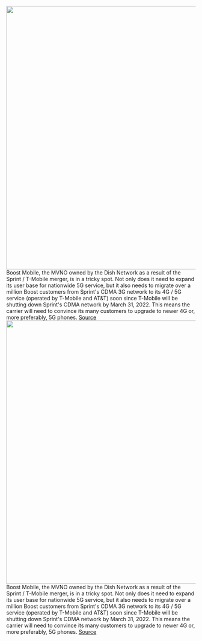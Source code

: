 <img src='https://cdn.vox-cdn.com/thumbor/J-iNeSWZrlYbc7BYTnB0HE6ztUU=/0x0:2040x1360/1200x675/filters:focal(719x587:1045x913)/cdn.vox-cdn.com/uploads/chorus_image/image/70411908/gsin_190407_4933_0031_cropped.0.jpg' width='700px' /><br/>
Boost Mobile, the MVNO owned by the Dish Network as a result of the Sprint / T-Mobile merger, is in a tricky spot. Not only does it need to expand its user base for nationwide 5G service, but it also needs to migrate over a million Boost customers from Sprint's CDMA 3G network to its 4G / 5G service (operated by T-Mobile and AT&T) soon since T-Mobile will be shutting down Sprint's CDMA network by March 31, 2022. This means the carrier will need to convince its many customers to upgrade to newer 4G or, more preferably, 5G phones.
<a href='https://www.theverge.com/22837805/celero-5g-review-phone'> Source <a/><img src='https://cdn.vox-cdn.com/thumbor/J-iNeSWZrlYbc7BYTnB0HE6ztUU=/0x0:2040x1360/1200x675/filters:focal(719x587:1045x913)/cdn.vox-cdn.com/uploads/chorus_image/image/70411908/gsin_190407_4933_0031_cropped.0.jpg' width='700px' /><br/>
Boost Mobile, the MVNO owned by the Dish Network as a result of the Sprint / T-Mobile merger, is in a tricky spot. Not only does it need to expand its user base for nationwide 5G service, but it also needs to migrate over a million Boost customers from Sprint's CDMA 3G network to its 4G / 5G service (operated by T-Mobile and AT&T) soon since T-Mobile will be shutting down Sprint's CDMA network by March 31, 2022. This means the carrier will need to convince its many customers to upgrade to newer 4G or, more preferably, 5G phones.
<a href='https://www.theverge.com/22837805/celero-5g-review-phone'> Source <a/>